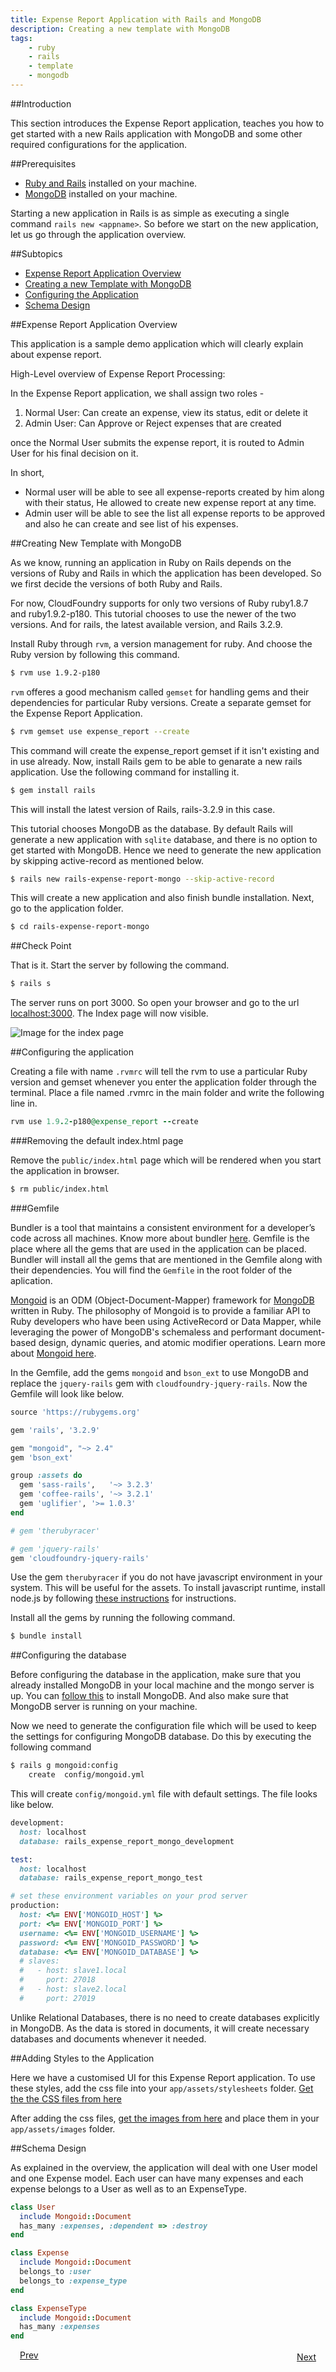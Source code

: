 ```yaml
---
title: Expense Report Application with Rails and MongoDB
description: Creating a new template with MongoDB
tags:
    - ruby
    - rails
    - template
    - mongodb
---
```


##Introduction

This section introduces the Expense Report application, teaches you how to get started with a new Rails application with MongoDB and some other required configurations  for the application.

##Prerequisites

+ [Ruby and Rails](frameworks/ruby/installing-ruby.html) installed on your machine.
+ [MongoDB](http://www.mongodb.org/display/DOCS/Quickstart) installed on your machine.

Starting a new application in Rails is as simple as executing a single command `rails new <appname>`. So before we start on the new application, let us go through the application overview.

##Subtopics

+ [Expense Report Application Overview](#expense-report-application-overview)
+ [Creating a new Template with MongoDB](#creating-new-template-with-mongodb)
+ [Configuring the Application](#configuring-the-application)
+ [Schema Design](#schema-design)

##Expense Report Application Overview

This application is a sample demo application which will clearly explain about expense report.

High-Level overview of Expense Report Processing:

In the Expense Report application, we shall assign two roles -

1. Normal User: Can create an expense, view its status, edit or delete it
2. Admin User: Can Approve or Reject expenses that are created

once the Normal User submits the expense report, it is routed to Admin User for his final decision on it.

In short,

+ Normal user will be able to see all expense-reports created by him along with their status, He allowed to create new expense report at any time.
+ Admin user will be able to see the list all expense reports to be approved and also he can create and see list of his expenses.

##Creating New Template with MongoDB

As we know, running an application in Ruby on Rails depends on the versions of Ruby and Rails in which the application has been developed. So we first decide the versions of both Ruby and Rails.

For now, CloudFoundry supports for only two versions of Ruby ruby1.8.7 and ruby1.9.2-p180. This tutorial chooses to use the newer of the two versions. And for rails, the latest available version, and Rails 3.2.9.

Install Ruby through `rvm`, a version management for ruby. And choose the Ruby version by following this command.

```bash
$ rvm use 1.9.2-p180
```

`rvm` offeres a good mechanism called `gemset` for handling gems and their dependencies for particular Ruby versions. Create a separate gemset for the Expense Report Application.

```bash
$ rvm gemset use expense_report --create
```

This command will create the expense_report gemset if it isn't existing and in use already. Now, install Rails gem to be able to genarate a new rails application. Use the following command for installing it.

```bash
$ gem install rails
```
This will install the latest version of Rails, rails-3.2.9 in this case.

This tutorial chooses MongoDB as the database. By default Rails will generate a new application with `sqlite` database, and there is no option to get started with MongoDB. Hence we need to generate the new application by skipping active-record as mentioned below.

```bash
$ rails new rails-expense-report-mongo --skip-active-record
```

This will create a new application and also finish bundle installation. Next, go to the application folder.

```bash
$ cd rails-expense-report-mongo
```

##Check Point

That is it. Start the server by following the command.

```bash
$ rails s
```

The server runs on port 3000. So open your browser and go to the url [localhost:3000](http://localhost:3000). The Index page will now visible.

![Image for the index page](/images/screenshots/rails/mongodb/rails-new-template-with-postgres/rails-welcome.png)

##Configuring the application

Creating a file with name `.rvmrc` will tell the rvm to use a particular Ruby version and gemset whenever you enter the application folder through the terminal. Place a file named .rvmrc in the main folder and write the following line in.

```ruby
rvm use 1.9.2-p180@expense_report --create
```

###Removing the default index.html page

Remove the `public/index.html` page which will be rendered when you start the application in browser.

```bash
$ rm public/index.html
```

###Gemfile

Bundler is a tool that maintains a consistent environment for a developer’s code across all machines. Know more about bundler [here](http://gembundler.com/).  Gemfile is the place where all the gems that are used in the application can be placed. Bundler will install all the gems that are mentioned in the Gemfile along with their dependencies. You will find the `Gemfile` in the root folder of the aplication.

[Mongoid](https://github.com/mongoid/mongoid) is an ODM (Object-Document-Mapper) framework for [MongoDB](http://www.mongodb.org/) written in Ruby. The philosophy of Mongoid is to provide a familiar API to Ruby developers who have been using ActiveRecord or Data Mapper, while leveraging the power of MongoDB's schemaless and performant document-based design, dynamic queries, and atomic modifier operations. Learn more about [Mongoid here](http://mongoid.org/en/mongoid/).

In the Gemfile, add the gems `mongoid` and `bson_ext` to use MongoDB and replace the `jquery-rails` gem with `cloudfoundry-jquery-rails`. Now the Gemfile will look like below.

```ruby
source 'https://rubygems.org'

gem 'rails', '3.2.9'

gem "mongoid", "~> 2.4"
gem 'bson_ext'

group :assets do
  gem 'sass-rails',   '~> 3.2.3'
  gem 'coffee-rails', '~> 3.2.1'
  gem 'uglifier', '>= 1.0.3'
end

# gem 'therubyracer'

# gem 'jquery-rails'
gem 'cloudfoundry-jquery-rails'
```

Use the gem `therubyracer` if you do not have javascript environment in your system. This will be useful for the assets. To install javascript runtime, install node.js by following [these instructions](http://howtonode.org/how-to-install-nodejs) for instructions.

Install all the gems by running the following command.

```bash
$ bundle install
```

##Configuring the database

Before configuring the database in the application, make sure that you already installed MongoDB in your local machine and the mongo server is up. You can [follow this](http://www.mongodb.org/display/DOCS/Quickstart) to install MongoDB. And also make sure that MongoDB server is running on your machine.

Now we need to generate the configuration file which will be used to keep the settings for configuring MongoDB database. Do this by executing the following command

```bash
$ rails g mongoid:config
    create  config/mongoid.yml
```

This will create `config/mongoid.yml` file with default settings. The file looks like below.

```ruby
development:
  host: localhost
  database: rails_expense_report_mongo_development

test:
  host: localhost
  database: rails_expense_report_mongo_test

# set these environment variables on your prod server
production:
  host: <%= ENV['MONGOID_HOST'] %>
  port: <%= ENV['MONGOID_PORT'] %>
  username: <%= ENV['MONGOID_USERNAME'] %>
  password: <%= ENV['MONGOID_PASSWORD'] %>
  database: <%= ENV['MONGOID_DATABASE'] %>
  # slaves:
  #   - host: slave1.local
  #     port: 27018
  #   - host: slave2.local
  #     port: 27019
```

Unlike Relational Databases, there is no need to create databases explicitly in MongoDB. As the data is stored in documents, it will create necessary databases and documents whenever it needed.

##Adding Styles to the Application

Here we have a customised UI for this Expense Report application. To use these styles, add the css file into your `app/assets/stylesheets` folder. [Get the the CSS files from here](/rails-code/stylesheets.zip)

After adding the css files, [get the images from here](/rails-code/ui-images.zip) and place them in your `app/assets/images` folder.

##Schema Design

As explained in the overview, the application will deal with one User model and one Expense model. Each user can have many expenses and each expense belongs to a User as well as to an ExpenseType.

```ruby
class User
  include Mongoid::Document
  has_many :expenses, :dependent => :destroy
end

class Expense
  include Mongoid::Document
  belongs_to :user
  belongs_to :expense_type
end

class ExpenseType
  include Mongoid::Document
  has_many :expenses
end
```

<a class="button-plain" style="padding: 3px 15px;" href="/frameworks/ruby/rails-tutorial/mongodb/rails-getting-started.html">Prev</a>  <a class="button-plain" style="padding: 3px 15px; float: right;" href="/frameworks/ruby/rails-tutorial/mongodb/rails-user-login.html">Next</a>
